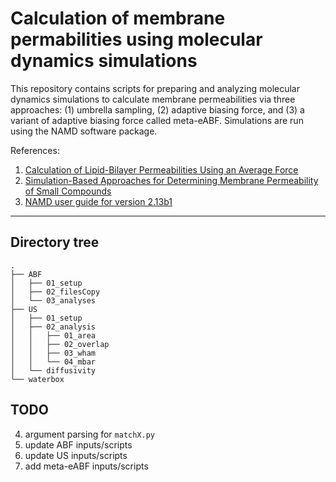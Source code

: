 
# Calculation of membrane permabilities using molecular dynamics simulations

This repository contains scripts for preparing and analyzing molecular dynamics simulations to calculate 
membrane permeabilities via three approaches: (1) umbrella sampling, (2) adaptive biasing force, and 
(3) a variant of adaptive biasing force called meta-eABF. Simulations are run using the NAMD software package.

References:
1. [Calculation of Lipid-Bilayer Permeabilities Using an Average Force](http://pubs.acs.org/doi/pdf/10.1021/ct400925s)
2. [Simulation-Based Approaches for Determining Membrane Permeability of Small Compounds](http://pubs.acs.org/doi/pdf/10.1021/acs.jcim.6b00022)
3. [NAMD user guide for version 2.13b1](https://www.ks.uiuc.edu/Research/namd/2.13b1/ug.pdf)

-------------------------------------------------------------------------------------------------------

## Directory tree

```
.
├── ABF
│   ├── 01_setup
│   ├── 02_filesCopy
│   └── 03_analyses
├── US
│   ├── 01_setup
│   ├── 02_analysis
│   │   ├── 01_area
│   │   ├── 02_overlap
│   │   ├── 03_wham
│   │   └── 04_mbar
│   └── diffusivity
└── waterbox
```

## TODO
4. argument parsing for `matchX.py`
1. update ABF inputs/scripts
2. update US inputs/scripts
3. add meta-eABF inputs/scripts
